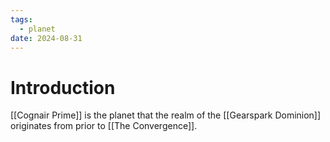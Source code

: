 ```yaml
---
tags:
  - planet
date: 2024-08-31
---
```

# Introduction

[[Cognair Prime]] is the planet that the realm of the [[Gearspark Dominion]] originates from prior to [[The Convergence]].